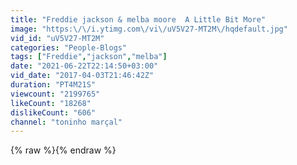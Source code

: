 ```yaml
---
title: "Freddie jackson & melba moore  A Little Bit More"
image: "https:\/\/i.ytimg.com\/vi\/uV5V27-MT2M\/hqdefault.jpg"
vid_id: "uV5V27-MT2M"
categories: "People-Blogs"
tags: ["Freddie","jackson","melba"]
date: "2021-06-22T22:14:50+03:00"
vid_date: "2017-04-03T21:46:42Z"
duration: "PT4M21S"
viewcount: "2199765"
likeCount: "18268"
dislikeCount: "606"
channel: "toninho marçal"
---
```

{% raw %}{% endraw %}
